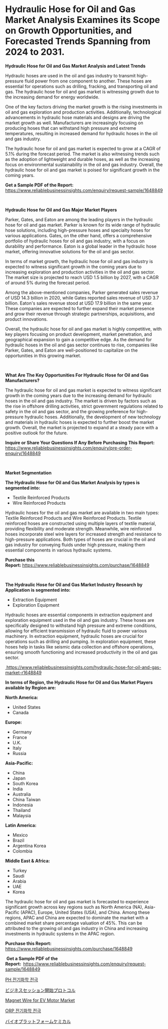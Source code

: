 <p><h1>Hydraulic Hose for Oil and Gas Market Analysis Examines its Scope on Growth Opportunities, and Forecasted Trends Spanning from 2024 to 2031.</h1></p><p><strong>Hydraulic Hose for Oil and Gas Market Analysis and Latest Trends</strong></p>
<p><p>Hydraulic hoses are used in the oil and gas industry to transmit high-pressure fluid power from one component to another. These hoses are essential for operations such as drilling, fracking, and transporting oil and gas. The hydraulic hose for oil and gas market is witnessing growth due to the increasing demand for energy worldwide. </p><p>One of the key factors driving the market growth is the rising investments in oil and gas exploration and production activities. Additionally, technological advancements in hydraulic hose materials and designs are driving the market growth as well. Manufacturers are increasingly focusing on producing hoses that can withstand high pressure and extreme temperatures, resulting in increased demand for hydraulic hoses in the oil and gas industry.</p><p>The hydraulic hose for oil and gas market is expected to grow at a CAGR of 5.1% during the forecast period. The market is also witnessing trends such as the adoption of lightweight and durable hoses, as well as the increasing focus on environmental sustainability in the oil and gas industry. Overall, the hydraulic hose for oil and gas market is poised for significant growth in the coming years.</p></p>
<p><strong>Get a Sample PDF of the Report:&nbsp;</strong> <a href="https://www.reliablebusinessinsights.com/enquiry/request-sample/1648849">https://www.reliablebusinessinsights.com/enquiry/request-sample/1648849</a></p>
<p>&nbsp;</p>
<p><strong>Hydraulic Hose for Oil and Gas Major Market Players</strong></p>
<p><p>Parker, Gates, and Eaton are among the leading players in the hydraulic hose for oil and gas market. Parker is known for its wide range of hydraulic hose solutions, including high-pressure hoses and specialty hoses for various applications. Gates, on the other hand, offers a comprehensive portfolio of hydraulic hoses for oil and gas industry, with a focus on durability and performance. Eaton is a global leader in the hydraulic hose market, offering innovative solutions for the oil and gas sector.</p><p>In terms of market growth, the hydraulic hose for oil and gas industry is expected to witness significant growth in the coming years due to increasing exploration and production activities in the oil and gas sector. The market size is projected to reach USD 1.5 billion by 2027, with a CAGR of around 5% during the forecast period.</p><p>Among the above-mentioned companies, Parker generated sales revenue of USD 14.3 billion in 2020, while Gates reported sales revenue of USD 3.7 billion. Eaton's sales revenue stood at USD 17.9 billion in the same year. These companies are expected to further expand their market presence and grow their revenue through strategic partnerships, acquisitions, and product innovations.</p><p>Overall, the hydraulic hose for oil and gas market is highly competitive, with key players focusing on product development, market penetration, and geographical expansion to gain a competitive edge. As the demand for hydraulic hoses in the oil and gas sector continues to rise, companies like Parker, Gates, and Eaton are well-positioned to capitalize on the opportunities in this growing market.</p></p>
<p>&nbsp;</p>
<p><strong>What Are The Key Opportunities For Hydraulic Hose for Oil and Gas Manufacturers?</strong></p>
<p><p>The hydraulic hose for oil and gas market is expected to witness significant growth in the coming years due to the increasing demand for hydraulic hoses in the oil and gas industry. The market is driven by factors such as the rise in offshore drilling activities, strict government regulations related to safety in the oil and gas sector, and the growing preference for high-pressure hydraulic hoses. Additionally, the development of new technology and materials in hydraulic hoses is expected to further boost the market growth. Overall, the market is projected to expand at a steady pace with a positive outlook for the future.</p></p>
<p><strong>Inquire or Share Your Questions If Any Before Purchasing This Report:</strong> <a href="https://www.reliablebusinessinsights.com/enquiry/pre-order-enquiry/1648849">https://www.reliablebusinessinsights.com/enquiry/pre-order-enquiry/1648849</a></p>
<p>&nbsp;</p>
<p><strong>Market Segmentation</strong></p>
<p><strong>The Hydraulic Hose for Oil and Gas Market Analysis by types is segmented into:</strong></p>
<p><ul><li>Textile Reinforced Products</li><li>Wire Reinforced Products</li></ul></p>
<p><p>Hydraulic hoses for the oil and gas market are available in two main types: Textile Reinforced Products and Wire Reinforced Products. Textile reinforced hoses are constructed using multiple layers of textile material, providing flexibility and moderate strength. Meanwhile, wire reinforced hoses incorporate steel wire layers for increased strength and resistance to high-pressure applications. Both types of hoses are crucial in the oil and gas industry for conveying fluids under high pressure, making them essential components in various hydraulic systems.</p></p>
<p><strong>Purchase this Report:&nbsp;</strong><a href="https://www.reliablebusinessinsights.com/purchase/1648849">https://www.reliablebusinessinsights.com/purchase/1648849</a></p>
<p>&nbsp;</p>
<p><strong>The Hydraulic Hose for Oil and Gas Market Industry Research by Application is segmented into:</strong></p>
<p><ul><li>Extraction Equipment</li><li>Exploration Equipment</li></ul></p>
<p><p>Hydraulic hoses are essential components in extraction equipment and exploration equipment used in the oil and gas industry. These hoses are specifically designed to withstand high pressure and extreme conditions, allowing for efficient transmission of hydraulic fluid to power various machinery. In extraction equipment, hydraulic hoses are crucial for operations such as drilling and pumping. In exploration equipment, these hoses help in tasks like seismic data collection and offshore operations, ensuring smooth functioning and increased productivity in the oil and gas sector.</p></p>
<p><a href="https://www.reliablebusinessinsights.com/hydraulic-hose-for-oil-and-gas-market-r1648849">&nbsp;https://www.reliablebusinessinsights.com/hydraulic-hose-for-oil-and-gas-market-r1648849</a></p>
<p><strong>In terms of Region, the Hydraulic Hose for Oil and Gas Market Players available by Region are:</strong></p>
<p>
    <p> <strong> North America: </strong>
        <ul>
            <li>United States</li>
            <li>Canada</li>
        </ul>
        </p> 
    <p> <strong> Europe: </strong>
        <ul>
            <li>Germany</li>
            <li>France</li>
            <li>U.K.</li>
            <li>Italy</li>
            <li>Russia</li>
        </ul>
        </p> 
    <p> <strong> Asia-Pacific: </strong>
        <ul>
            <li>China</li>
            <li>Japan</li>
            <li>South Korea</li>
            <li>India</li>
            <li>Australia</li>
            <li>China Taiwan</li>
            <li>Indonesia</li>
            <li>Thailand</li>
            <li>Malaysia</li>
        </ul>
        </p> 
    <p> <strong> Latin America: </strong>
        <ul>
            <li>Mexico</li>
            <li>Brazil</li>
            <li>Argentina Korea</li>
            <li>Colombia</li>
        </ul>
        </p> 
    <p> <strong> Middle East & Africa: </strong>
        <ul>
            <li>Turkey</li>
            <li>Saudi</li>
            <li>Arabia</li>
            <li>UAE</li>
            <li>Korea</li>
        </ul>
    </p>
    </p>
<p><p>The hydraulic hose for oil and gas market is forecasted to experience significant growth across key regions such as North America (NA), Asia-Pacific (APAC), Europe, United States (USA), and China. Among these regions, APAC and China are expected to dominate the market with a combined market share percentage valuation of 45%. This can be attributed to the growing oil and gas industry in China and increasing investments in hydraulic systems in the APAC region.</p></p>
<p><strong>Purchase this Report: </strong><a href="https://www.reliablebusinessinsights.com/purchase/1648849">https://www.reliablebusinessinsights.com/purchase/1648849</a></p>
<p>&nbsp;<strong>Get a Sample PDF of the Report:&nbsp;&nbsp;</strong><a href="https://www.reliablebusinessinsights.com/enquiry/request-sample/1648849">https://www.reliablebusinessinsights.com/enquiry/request-sample/1648849</a></p>
<p><strong></strong></p>
<p><p><a href="https://github.com/raap8632/Market-Research-Report-List-1/blob/main/5530885103840.md">PH 전기화학 전극</a></p><p><a href="https://github.com/ReganWisoky2023/Market-Research-Report-List-2/blob/main/8231197108923.md">ビジネスセッション開始プロトコル</a></p><p><a href="https://github.com/shotows/Market-Research-Report-List-3/blob/main/magnet-wire-for-ev-motor-market.md">Magnet Wire for EV Motor Market</a></p><p><a href="https://github.com/vanessagrant665567/Market-Research-Report-List-1/blob/main/1042748103841.md">ORP 전기화학 전극</a></p><p><a href="https://github.com/cbigkbh02719/Market-Research-Report-List-2/blob/main/9305693108922.md">バイオプラットフォームケミカル</a></p></p>